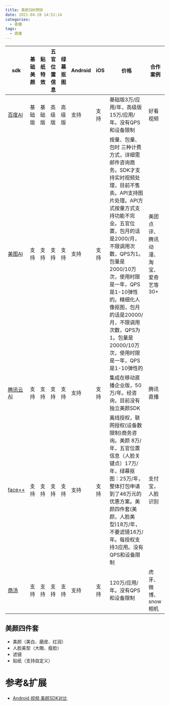 ```yaml
---
title: 美颜SDK预研
date: 2021-04-28 14:52:14
categories:
  - 直播
tags:
  - 直播
---
```


|sdk|基础美颜|贴纸特效|五官位置信息|绿幕抠图| Android|iOS|价格|合作案例|
|---|---|---|---|---|---|---|---|---|
|[百度AI](https://ai.baidu.com/tech/face/BeautySDK)|基础版|基础版|高级版|高级版|支持|支持|基础版3万/应用/年，高级版15万/应用/年。没有QPS和设备限制|好看视频|
|[美图AI](https://ai.meitu.com/doc/?id=32&type=api&lang=zh)|支持|支持|支持|支持|支持|支持|按量、包量、包时 三种计费方式，详细需邮件咨询商务。SDK才支持实时视频处理，目前不售卖。API支持图片处理。API方式按量方式支持功能不完全。五官位置，包月的话是2000/月，不限调用次数，QPS为1。包量是2000/10万次，使用时限是一年，QPS是1-10弹性的。精细化人像抠图，包月的话是20000/月，不限调用次数，QPS为1。包量是20000/10万次，使用时限是一年，QPS是1-10弹性的|美团点评、腾讯动漫、淘宝、爱奇艺等30+|
|[腾讯云AI](https://cloud.tencent.com/document/product/616/11209)|支持|支持|支持|支持|支持|支持|集成在移动直播企业版，50万/年。经咨询，目前没有独立美颜SDK|腾讯直播|
|[face++](https://www.faceplusplus.com.cn/sdk/facebeautify/)|支持|支持|支持|支持|支持|支持|离线授权，联网授权(设备数限制)商务咨询。美颜 8万/年，五官位置信息（人脸关键点）17万/年，绿幕抠图：25万/年，整体打包申请到了46万元的优惠方案。美颜四件套(美颜，人脸美型)18万/年，不要滤镜16万/年。每授权支持3应用。没有QPS和设备限制|支付宝，人脸识别|
|[商汤](https://www.sensetime.com/cn/product-detail?categoryId=162)|支持|支持|支持|支持|支持|支持|120万/应用/年。没有QPS和设备限制|虎牙、微博、snow相机|

## 美颜四件套

- 美颜（美白、磨皮、红润）
- 人脸美型（大眼、瘦脸）
- 滤镜
- 贴纸（支持自定义）

# 参考&扩展

- [Android 视频 美颜SDK对比](https://blog.csdn.net/zmm911zmm/article/details/89674014)
